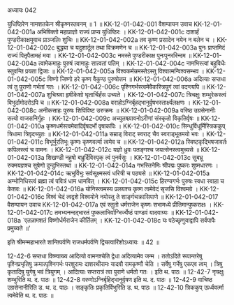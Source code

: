 अध्यायः 042

युधिष्ठिरेण नामशतकेन श्रीकृष्णस्तवनम् ॥ 1 ॥
KK-12-01-042-001	वैशम्पायन उवाच 
KK-12-01-042-001a	अभिषिक्तो महाप्राज्ञो राज्यं प्राप्य युधिष्ठिरः ।
KK-12-01-042-001c	दाशार्हं पुण्डरीकाक्षमुवाच प्राञ्जलिः शुचिः ॥
KK-12-01-042-002a	तव कृष्ण प्रसादेन नयेन न बलेन च ।
KK-12-01-042-002c	बुद्ध्या च यदुशार्दूल तथा विक्रमणेन च ॥
KK-12-01-042-003a	पुनः प्राप्तमिदं राज्यं पितृपैतामहं मया ।
KK-12-01-042-003c	नमस्ते पुण्डरीकाक्ष पुनःपुनररिन्दम ॥
KK-12-01-042-004a	त्वामेकमाहुः पुरुषं त्वामाहुः सात्वतां पतिम् ।
KK-12-01-042-004c	नामभिस्त्वां बहुविधैः स्तुवन्ति प्रयता द्विजाः ॥
KK-12-01-042-005a	विश्वकर्मन्नमस्तेऽस्तु विश्वात्मन्विश्वसम्भव ।
KK-12-01-042-005c	विष्णो जिष्णो हरे कृष्ण वैकुण्ठ पुरुषोत्तम ॥
KK-12-01-042-006a	अदित्याः सप्तधा त्वं तु पुराणो गर्भतां गतः ।
KK-12-01-042-006c	पृश्निगर्भस्त्वमेवैकस्त्रियुगं त्वां वदन्त्यपि ॥
KK-12-01-042-007a	शुचिश्रवा हृषीकेशो घृतार्चिर्हंस उच्यते ।
KK-12-01-042-007c	त्रिचक्षुः शम्भुरेकस्त्वं विभुर्दामोदरोऽपि च ॥
KK-12-01-042-008a	वराहोऽग्निर्बृहद्भानुर्वृषभस्तार्क्ष्यलक्षणः ।
KK-12-01-042-008c	अनीकसाहः पुरुषः शिपिविष्ट उरुक्रमः ॥
KK-12-01-042-009a	वरिष्ठ उग्रसेनानीः सत्यो वाजसनिर्गुहः ।
KK-12-01-042-009c	अच्युतश्च्यावनोऽरीणां संस्कृतो विकृतिर्वृषः ॥
KK-12-01-042-010a	कृष्णधर्मस्त्वमेवादिर्वृषदर्भो वृषाकपिः ।
KK-12-01-042-010c	सिन्धुर्विधूर्मिस्त्रिककुप् त्रिधामा त्रिवृदच्युतः ॥
KK-12-01-042-011a	सम्राड् विराट् स्वराट् चैव स्वराड्भूतमयो भवः ।
KK-12-01-042-011c	विभूर्भूरतिभूः कृष्णः कृष्णवर्त्मा त्वमेव च ॥
KK-12-01-042-012a	स्विष्टकृद्भिषजावर्तः कपिलस्त्वं च वामनः ।
KK-12-01-042-012c	यज्ञो ध्रुवः पतङ्गश्च जयत्सेनस्त्वमुच्यसे ॥
KK-12-01-042-013a	शिखण्डी नहुषो बभ्रुर्दिविस्पृक् त्वं पुनर्वसुः ।
KK-12-01-042-013c	सुबभ्रू रुक्मयज्ञश्च सुषेणो दुन्दुभिस्तथा ॥
KK-12-01-042-014a	गभस्तिनेमिः श्रीपद्मः पुष्करः शुष्मधारणः ।
KK-12-01-042-014c	ऋभुर्विभुः सर्वसूक्ष्मस्त्वं धरित्री च पठ्यसे ॥
KK-12-01-042-015a	अम्भोनिधिस्त्वं ब्रह्मा त्वं पवित्रं धाम धामवित् ।
KK-12-01-042-015c	हिरण्यगर्भः पुरुषः स्वधा स्वाहा च केशवः ॥
KK-12-01-042-016a	योनिस्त्वमस्य प्रलयश्च कृष्ण त्वमेवेदं सृजसि विश्वमग्रे ।
KK-12-01-042-016c	विश्वं चेदं त्वद्वशे विश्वयोने नमोस्तु ते शार्ङ्गचक्रासिपाणे ॥
KK-12-01-042-017	वैशम्पायन उवाच 
KK-12-01-042-017a	एवं स्तुतो धर्मराजेन कृष्णः सभामध्ये प्रीतिमान्पुष्कराक्षः ।
KK-12-01-042-017c	तमभ्यनन्दद्भारतं पुष्कलाभिर्वाग्भिर्ज्येष्ठं पाण्डवं यादवाग्र्यः ॥
KK-12-01-042-018a	`एतन्नामशतं विष्णोर्धर्मराजेन कीर्तितम् ।
KK-12-01-042-018c	यः पठेच्छृणुयाद्वापि सर्वपापैः प्रमुच्यते ॥' 

इति श्रीमन्महाभारते शान्तिपर्वणि राजधर्मपर्वणि द्विचत्वारिंशोऽध्यायः ॥ 42 ॥

12-42-6 सप्तधा विष्ण्वाख्य आदित्यो वामनश्चेति द्वेधा अदित्यामेव जन्म । ततोऽदिते रूपान्तरेषु पृश्निप्रभृतिषु क्रमात्पृश्निगर्भः परशुरामः दाशरथीरामः यादवौ रामकृष्णौ चेति । सर्वेषु गर्भेषु एकएव त्वम् । त्रिषु कृतादिषु युगेषु भवं त्रियुगम् । आदित्याः सप्तरात्रं त्वा पुराणे धर्मतो गतः । इति थ. पाठः ॥ 12-42-7 नृचक्षुः शम्भुरिति थ. द. पाठः ॥ 12-42-8 वरुणोऽग्निर्बृहिद्भानुर्वृषण इति थ. द. पाठः ॥ 12-42-9 वाचिष्ठ उग्रसेनानीरिति ड. थ. द. पाठः । सङ्कृतिः प्रकृतिर्विभुरिति ड. थ. पाठः ॥ 12-42-10 त्रिककुप् ऊर्ध्ववर्त्मा त्वमेवेति थ. द. पाठः ॥
